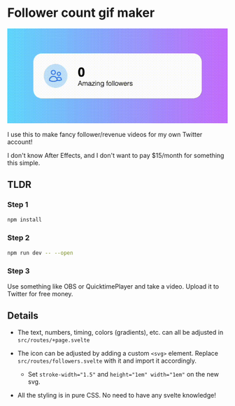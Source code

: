 # Follower count gif maker

![followers_movie](/static/followers.gif)

I use this to make fancy follower/revenue videos for my own Twitter account!

I don't know After Effects, and I don't want to pay $15/month for something this simple.

## TLDR

### Step 1

```bash
npm install
```

### Step 2

```bash
npm run dev -- --open
```

### Step 3

Use something like OBS or QuicktimePlayer and take a video. Upload it to Twitter for free money.

## Details

- The text, numbers, timing, colors (gradients), etc. can all be adjusted in `src/routes/+page.svelte`

- The icon can be adjusted by adding a custom `<svg>` element. Replace `src/routes/followers.svelte` with it and import it accordingly.
  
  - Set `stroke-width="1.5"` and `height="1em" width="1em"` on the new svg.

- All the styling is in pure CSS. No need to have any svelte knowledge!
